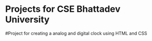 # Projects for CSE Bhattadev University
#Project for creating a analog and digital clock using HTML and CSS
